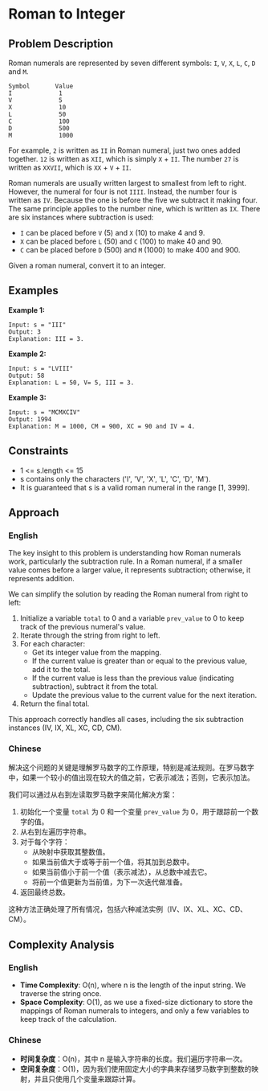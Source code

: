 # Roman to Integer

## Problem Description

Roman numerals are represented by seven different symbols: `I`, `V`, `X`, `L`, `C`, `D` and `M`.

```
Symbol       Value
I             1
V             5
X             10
L             50
C             100
D             500
M             1000
```

For example, `2` is written as `II` in Roman numeral, just two ones added together. `12` is written as `XII`, which is simply `X` + `II`. The number `27` is written as `XXVII`, which is `XX` + `V` + `II`.

Roman numerals are usually written largest to smallest from left to right. However, the numeral for four is not `IIII`. Instead, the number four is written as `IV`. Because the one is before the five we subtract it making four. The same principle applies to the number nine, which is written as `IX`. There are six instances where subtraction is used:

- `I` can be placed before `V` (5) and `X` (10) to make 4 and 9. 
- `X` can be placed before `L` (50) and `C` (100) to make 40 and 90. 
- `C` can be placed before `D` (500) and `M` (1000) to make 400 and 900.

Given a roman numeral, convert it to an integer.

## Examples

**Example 1:**
```
Input: s = "III"
Output: 3
Explanation: III = 3.
```

**Example 2:**
```
Input: s = "LVIII"
Output: 58
Explanation: L = 50, V= 5, III = 3.
```

**Example 3:**
```
Input: s = "MCMXCIV"
Output: 1994
Explanation: M = 1000, CM = 900, XC = 90 and IV = 4.
```

## Constraints

- 1 <= s.length <= 15
- s contains only the characters ('I', 'V', 'X', 'L', 'C', 'D', 'M').
- It is guaranteed that s is a valid roman numeral in the range [1, 3999].

## Approach

### English

The key insight to this problem is understanding how Roman numerals work, particularly the subtraction rule. In a Roman numeral, if a smaller value comes before a larger value, it represents subtraction; otherwise, it represents addition.

We can simplify the solution by reading the Roman numeral from right to left:

1. Initialize a variable `total` to 0 and a variable `prev_value` to 0 to keep track of the previous numeral's value.
2. Iterate through the string from right to left.
3. For each character:
   - Get its integer value from the mapping.
   - If the current value is greater than or equal to the previous value, add it to the total.
   - If the current value is less than the previous value (indicating subtraction), subtract it from the total.
   - Update the previous value to the current value for the next iteration.
4. Return the final total.

This approach correctly handles all cases, including the six subtraction instances (IV, IX, XL, XC, CD, CM).

### Chinese

解决这个问题的关键是理解罗马数字的工作原理，特别是减法规则。在罗马数字中，如果一个较小的值出现在较大的值之前，它表示减法；否则，它表示加法。

我们可以通过从右到左读取罗马数字来简化解决方案：

1. 初始化一个变量 `total` 为 0 和一个变量 `prev_value` 为 0，用于跟踪前一个数字的值。
2. 从右到左遍历字符串。
3. 对于每个字符：
   - 从映射中获取其整数值。
   - 如果当前值大于或等于前一个值，将其加到总数中。
   - 如果当前值小于前一个值（表示减法），从总数中减去它。
   - 将前一个值更新为当前值，为下一次迭代做准备。
4. 返回最终总数。

这种方法正确处理了所有情况，包括六种减法实例（IV、IX、XL、XC、CD、CM）。

## Complexity Analysis

### English

- **Time Complexity**: O(n), where n is the length of the input string. We traverse the string once.
- **Space Complexity**: O(1), as we use a fixed-size dictionary to store the mappings of Roman numerals to integers, and only a few variables to keep track of the calculation.

### Chinese

- **时间复杂度**：O(n)，其中 n 是输入字符串的长度。我们遍历字符串一次。
- **空间复杂度**：O(1)，因为我们使用固定大小的字典来存储罗马数字到整数的映射，并且只使用几个变量来跟踪计算。 